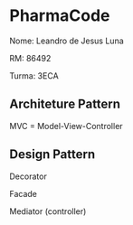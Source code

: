 # PharmaCode

Nome: Leandro de Jesus Luna

RM: 86492

Turma: 3ECA


## Architeture Pattern
MVC = Model-View-Controller

## Design Pattern
Decorator

Facade

Mediator (controller)